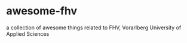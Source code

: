 # awesome-fhv
a collection of awesome things related to FHV, Vorarlberg University of Applied Sciences
